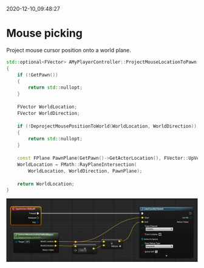 2020-12-10_09:48:27

# Mouse picking


Project mouse cursor position onto a world plane.

```c++
std::optional<FVector> AMyPlayerController::ProjectMouseLocationToPawn() const
{
    if (!GetPawn())
    {
        return std::nullopt;
    }

    FVector WorldLocation;
    FVector WorldDirection;

    if (!DeprojectMousePositionToWorld(WorldLocation, WorldDirection))
    {
        return std::nullopt;
    }

    const FPlane PawnPlane(GetPawn()->GetActorLocation(), FVector::UpVector);
    WorldLocation = FMath::RayPlaneIntersection(
        WorldLocation, WorldDirection, PawnPlane);

    return WorldLocation;
}
```

![Graph_MouseClickLineTrace.png](Images/Graph_MouseClickLineTrace.png)